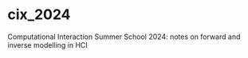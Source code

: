 # cix_2024
Computational Interaction Summer School 2024: notes on forward and inverse modelling in HCI
